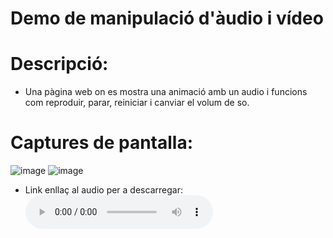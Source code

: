 # Demo de manipulació d'àudio i vídeo

# Descripció:
- Una pàgina web on es mostra una animació amb un audio i funcions com reproduir, parar, reiniciar i canviar el volum de so.

# Captures de pantalla:
![image](https://github.com/ericsaza-InsBc/audio-video-eric/assets/144876064/26c1097f-dc65-4c92-8b8c-6207cd870fbb)
![image](https://github.com/ericsaza-InsBc/audio-video-eric/assets/144876064/e194691e-138c-4523-8c7d-32f559c182d3)

- Link enllaç al audio per a descarregar: ![descarrega](https://github.com/ericsaza-InsBc/audio-video-eric/raw/main/media/techbg.mp3)
